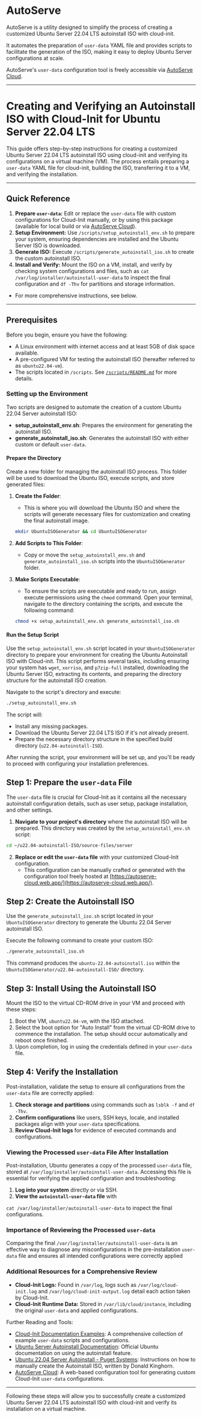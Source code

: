 
# AutoServe

AutoServe is a utility designed to simplify the process of creating a customized Ubuntu Server 22.04 LTS autoinstall ISO with cloud-init. 

It automates the preparation of `user-data` YAML file and provides scripts to facilitate the generation of the ISO, making it easy to deploy Ubuntu Server configurations at scale.

AutoServe's `user-data` configuration tool is freely accessible via [AutoServe Cloud](https://autoserve-cloud.web.app/).

---

# Creating and Verifying an Autoinstall ISO with Cloud-Init for Ubuntu Server 22.04 LTS

This guide offers step-by-step instructions for creating a customized Ubuntu Server 22.04 LTS autoinstall ISO using cloud-init and verifying its configurations on a virtual machine (VM). 
The process entails preparing a `user-data` YAML file for cloud-init, building the ISO, transferring it to a VM, and verifying the installation.

---
## Quick Reference
1. **Prepare `user-data`:** Edit or replace the `user-data` file with custom configurations for Cloud-Init manually, or by using this package (available for local build or via [AutoServe Cloud](https://autoserve-cloud.web.app/)).
2. **Setup Environment:** Use `/scripts/setup_autoinstall_env.sh` to prepare your system, ensuring dependencies are installed and the Ubuntu Server ISO is downloaded.
3. **Generate ISO:** Execute `/scripts/generate_autoinstall_iso.sh` to create the custom autoinstall ISO.
4. **Install and Verify:** Mount the ISO on a VM, install, and verify by checking system configurations and files, such as `cat /var/log/installer/autoinstall-user-data` to inspect the final configuration and `df -Thv` for partitions and storage information.

* For more comprehensive instructions, see below.

---

## Prerequisites

Before you begin, ensure you have the following:
- A Linux environment with internet access and at least 5GB of disk space available.
- A pre-configured VM for testing the autoinstall ISO (hereafter referred to as `ubuntu22.04-vm`).
- The scripts located in `/scripts`. See [`/scripts/README.md`](https://github.com/gradientdynamics/autoserve-cloud/blob/master/scripts/autoinstall/README.md) for more details.

### Setting up the Environment

Two scripts are designed to automate the creation of a custom Ubuntu 22.04 Server autoinstall ISO:
- **setup_autoinstall_env.sh**: Prepares the environment for generating the autoinstall ISO.
- **generate_autoinstall_iso.sh**: Generates the autoinstall ISO with either custom or default `user-data`.

#### Prepare the Directory

Create a new folder for managing the autoinstall ISO process. This folder will be used to download the Ubuntu ISO, execute scripts, and store generated files:

   1. **Create the Folder**:
      - This is where you will download the Ubuntu ISO and where the scripts will generate necessary files for customization and creating the final autoinstall image.
   
      ```bash
      mkdir UbuntuISOGenerator && cd UbuntuISOGenerator
      ```
      
   2. **Add Scripts to This Folder**:
      - Copy or move the `setup_autoinstall_env.sh` and `generate_autoinstall_iso.sh` scripts into the `UbuntuISOGenerator` folder.
   
   3. **Make Scripts Executable**:
      - To ensure the scripts are executable and ready to run, assign execute permissions using the `chmod` command. Open your terminal, navigate to the directory containing the scripts, and execute the following command:

      ```bash
      chmod +x setup_autoinstall_env.sh generate_autoinstall_iso.sh
      ```

#### Run the Setup Script

Use the `setup_autoinstall_env.sh` script located in your `UbuntuISOGenerator` directory to prepare your environment for creating the Ubuntu Autoinstall ISO with Cloud-init. This script performs several tasks, including ensuring your system has `wget`, `xorriso`, and `p7zip-full` installed, downloading the Ubuntu Server ISO, extracting its contents, and preparing the directory structure for the autoinstall ISO creation.

Navigate to the script's directory and execute:

```bash
./setup_autoinstall_env.sh
```

The script will:
- Install any missing packages.
- Download the Ubuntu Server 22.04 LTS ISO if it's not already present.
- Prepare the necessary directory structure in the specified build directory (`u22.04-autoinstall-ISO`).

After running the script, your environment will be set up, and you'll be ready to proceed with configuring your installation preferences.

## Step 1: Prepare the `user-data` File

The `user-data` file is crucial for Cloud-Init as it contains all the necessary autoinstall configuration details, such as user setup, package installation, and other settings.

1. **Navigate to your project's directory** where the autoinstall ISO will be prepared. This directory was created by the `setup_autoinstall_env.sh` script:

```bash
cd ~/u22.04-autoinstall-ISO/source-files/server
```

2. **Replace or edit the `user-data` file** with your customized Cloud-Init configuration.
    - This configuration can be manually crafted or generated with the configuration tool freely hosted at [https://autoserve-cloud.web.app/](https://autoserve-cloud.web.app/).

## Step 2: Create the Autoinstall ISO

Use the `generate_autoinstall_iso.sh` script located in your `UbuntuISOGenerator` directory to generate the Ubuntu 22.04 Server autoinstall ISO.

Execute the following command to create your custom ISO:

```bash
./generate_autoinstall_iso.sh
```

This command produces the `ubuntu-22.04-autoinstall.iso` within the `UbuntuISOGenerator/u22.04-autoinstall-ISO/` directory.

## Step 3: Install Using the Autoinstall ISO

Mount the ISO to the virtual CD-ROM drive in your VM and proceed with these steps:

1. Boot the VM, `ubuntu22.04-vm`, with the ISO attached.
2. Select the boot option for "Auto Install" from the virtual CD-ROM drive to commence the installation.  The setup should occur automatically and reboot once finished.
3. Upon completion, log in using the credentials defined in your `user-data` file.

## Step 4: Verify the Installation

Post-installation, validate the setup to ensure all configurations from the `user-data` file are correctly applied:

1. **Check storage and partitions** using commands such as `lsblk -f` and `df -Thv`.
2. **Confirm configurations** like users, SSH keys, locale, and installed packages align with your `user-data` specifications.
3. **Review Cloud-Init logs** for evidence of executed commands and configurations.

### Viewing the Processed `user-data` File After Installation

Post-installation, Ubuntu generates a copy of the processed `user-data` file, stored at `/var/log/installer/autoinstall-user-data`. Accessing this file is essential for verifying the applied configuration and troubleshooting:

1. **Log into your system** directly or via SSH.
2. **View the `autoinstall-user-data` file** with

`cat /var/log/installer/autoinstall-user-data` to inspect the final configurations.

### Importance of Reviewing the Processed `user-data`

Comparing the final `/var/log/installer/autoinstall-user-data` is an effective way to diagnose any misconfigurations in the pre-installation `user-data` file and ensures all intended configurations were correctly applied

### Additional Resources for a Comprehensive Review

- **Cloud-Init Logs:** Found in `/var/log`, logs such as `/var/log/cloud-init.log` and `/var/log/cloud-init-output.log` detail each action taken by Cloud-Init.
- **Cloud-Init Runtime Data:** Stored in `/var/lib/cloud/instance`, including the original `user-data` and applied configurations.

Further Reading and Tools:
- [Cloud-Init Documentation Examples](https://cloudinit.readthedocs.io/en/latest/reference/examples.html): A comprehensive collection of example `user-data` scripts and configurations.
- [Ubuntu Server Autoinstall Documentation](https://ubuntu.com/server/docs/install/autoinstall): Official Ubuntu documentation on using the autoinstall feature.
- [Ubuntu 22.04 Server Autoinstall - Puget Systems](https://www.pugetsystems.com/labs/hpc/ubuntu-22-04-server-autoinstall-iso/): Instructions on how to manually create the Autoinstall ISO, written by Donald Kinghorn.
- [AutoServe Cloud](https://autoserve-cloud.web.app/): A web-based configuration tool for generating custom Cloud-Init `user-data` configurations.

---

Following these steps will allow you to successfully create a customized Ubuntu Server 22.04 LTS autoinstall ISO with cloud-init and verify its installation on a virtual machine.
